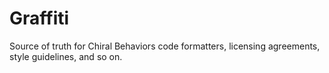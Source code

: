 Graffiti
========

Source of truth for Chiral Behaviors code formatters, licensing agreements, style guidelines, and so on.
